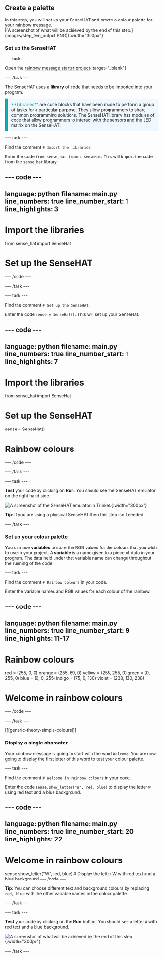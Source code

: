 ## Create a palette

<div style="display: flex; flex-wrap: wrap">
<div style="flex-basis: 200px; flex-grow: 1; margin-right: 15px;">
In this step, you will set up your SenseHAT and create a colour palette for your rainbow message. 
</div>
<div>
![A screenshot of what will be achieved by the end of this step.](images/step_two_output.PNG){:width="300px"}
</div>
</div>

### Set up the SenseHAT

--- task ---

Open the [rainbow message starter project](https://trinket.io/html/bcf1978d5a){:target="_blank"}.

--- /task ---

The SenseHAT uses a **library** of code that needs to be imported into your program. 

<p style="border-left: solid; border-width:10px; border-color: #0faeb0; background-color: aliceblue; padding: 10px;">
<span style="color: #0faeb0">**Libraries**</span> are code blocks that have been made to perform a group of tasks for a particular purpose. They allow programmers to share common programming solutions. The SenseHAT library has modules of code that allow programmers to interact with the sensors and the LED matrix on the SenseHAT.
</p>

--- task ---

Find the comment `# Import the libraries`.

Enter the code `from sense_hat import SenseHat`. This will import the code from the `sense_hat` library.

--- code ---
---
language: python
filename: main.py
line_numbers: true
line_number_start: 1
line_highlights: 3
---
# Import the libraries

from sense_hat import SenseHat

# Set up the SenseHAT

--- /code ---

--- /task ---

--- task ---

Find the comment `# Set up the SenseHAT`.

Enter the code `sense = SenseHat()`. This will set up your SenseHat.

--- code ---
---
language: python
filename: main.py
line_numbers: true
line_number_start: 1
line_highlights: 7
---
# Import the libraries

from sense_hat import SenseHat

# Set up the SenseHAT

sense = SenseHat()

# Rainbow colours
--- /code ---

--- /task ---

--- task ---

**Test** your code by clicking on **Run**. You should see the SenseHAT emulator on the right hand side. 

![A screenshot of the SenseHAT emulator in Trinket.](images/setup-sensehat.PNG){:width="300px"}

**Tip**: If you are using a physical SenseHAT then this step isn't needed. 

--- /task ---

### Set up your colour palette

You can use **variables** to store the RGB values for the colours that you wish to use in your project. A **variable** is a name given to a piece of data in your program. The data held under that variable name can change throughout the running of the code. 

--- task ---

Find the comment `# Rainbow colours` in your code. 

Enter the variable names and RGB values for each colour of the rainbow. 

--- code ---
---
language: python
filename: main.py
line_numbers: true
line_number_start: 9
line_highlights: 11-17
---
# Rainbow colours

red = (255, 0, 0)
orange = (255, 69, 0)
yellow = (255, 255, 0)
green = (0, 255, 0)
blue = (0, 0, 255)
indigo = (75, 0, 130)
violet = (238, 130, 238)

# Welcome in rainbow colours
--- /code ---

--- /task ---

[[[generic-theory-simple-colours]]]

### Display a single character

Your rainbow message is going to start with the word `Welcome`. You are now going to display the first letter of this word to test your colour palette.

--- task ---

Find the comment `# Welcome in rainbow colours` in your code.

Enter the code `sense.show_letter("W", red, blue)` to display the letter `W` using red text and a blue background.

--- code ---
---
language: python
filename: main.py
line_numbers: true
line_number_start: 20
line_highlights: 22
---
# Welcome in rainbow colours

sense.show_letter("W", red, blue) # Display the letter W with red text and a blue background
--- /code ---

**Tip**: You can choose different text and background colours by replacing `red, blue` with the other variable names in the colour palette. 

--- /task ---

--- task ---

**Test** your code by clicking on the **Run** button. You should see a letter `W` with red text and a blue background. 

![A screenshot of what will be achieved by the end of this step.](images/step_two_output.PNG){:width="300px"}

--- /task ---



